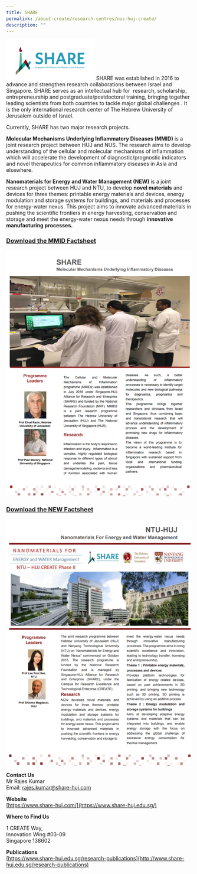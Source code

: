 ```yaml
---
title: SHARE
permalink: /about-create/research-centres/nus-huj-create/
description: ""
---
```

![](/images/share-logo.png)
SHARE was established in 2016 to advance and strengthen research collaborations between Israel and Singapore. SHARE serves as an intellectual hub for  research, scholarship, entrepreneurship and postgraduate/postdoctoral training, bringing together leading scientists from both countries to tackle major global challenges . It is the only international research center of The Hebrew University of Jerusalem outside of Israel.

Currently, SHARE has two major research projects.

**Molecular Mechanisms Underlying Inflammatory Diseases (MMID)** is a joint research project between HUJ and NUS. The research aims to develop understanding of the cellular and molecular mechanisms of inflammation which will accelerate the development of diagnostic/prognostic indicators and novel therapeutics for common inflammatory diseases in Asia and elsewhere. 

**Nanomaterials for Energy and Water Management (NEW)** is a joint research project between HUJ and NTU, to develop **novel materials** and devices for three themes: printable energy materials and devices, energy modulation and storage systems for buildings, and materials and processes for energy-water nexus. This project aims to innovate advanced materials in pushing the scientific frontiers in energy harvesting, conservation and storage and meet the energy-water nexus needs through **innovative manufacturing processes.**

### **[Download the MMID Factsheet](/files/MMID%20Factsheet.pdf)**
![](/images/Screenshot%202023-03-28%20194156.png)
### **[Download the NEW Factsheet](/files/NEW%20Factsheet.pdf)**
![](/images/Screenshot%202023-03-28%20194306.png)

**Contact Us**  
Mr Rajes Kumar  
Email: [rajes.kumar@share-huj.com](mailto:tcliff@share-huj.com)

**Website**  
[https://www.share-huj.com/](https://www.share-huj.edu.sg/)

**Where to Find Us**

1 CREATE Way,  
Innovation Wing #03-09  
Singapore 138602


**Publications**  
[https://www.share-huj.edu.sg/research-publications](http://www.share-huj.edu.sg/research-publications)